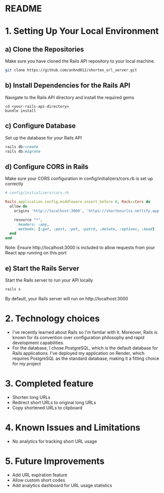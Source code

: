 # README
# 1. Setting Up Your Local Environment

## a) Clone the Repositories
Make sure you have cloned the Rails API repository to your local machine.

```bash
git clone https://github.com/anhnd012/shorten_url_server.git
```
## b) Install Dependencies for the Rails API
Navigate to the Rails API directory and install the required gems

```linux
cd <your-rails-api-directory>
bundle install
```
## c) Configure Database
Set up the database for your Rails API

```ruby
rails db:create
rails db:migrate
```
## d) Configure CORS in Rails
Make sure your CORS configuration in config/initializers/cors.rb is set up correctly

```ruby
# config/initializers/cors.rb

Rails.application.config.middleware.insert_before 0, Rack::Cors do
  allow do
    origins 'http://localhost:3000', 'https://shortenurlss.netlify.app'  # Include localhost for local development

    resource "*",
      headers: :any,
      methods: [:get, :post, :put, :patch, :delete, :options, :head]
  end
end
```
Note: Ensure http://localhost:3000 is included to allow requests from your React app running on this port

## e) Start the Rails Server
Start the Rails server to run your API locally
```ruby
rails s
```
By default, your Rails server will run on http://localhost:3000

# 2. Technology choices
- I've recently learned about Rails so I'm famliar with it. Moreover, Rails is known for its convention over configuration philosophy and rapid development capabilities.
- For the database, I chose PostgreSQL, which is the default database for Rails applications. I've deployed my application on Render, which requires PostgreSQL as the standard database, making it a fitting choice for my project

# 3. Completed feature
- Shorten long URLs
- Redirect short URLs to original long URLs
- Copy shortened URLs to clipboard

# 4. Known Issues and Limitations
- No analytics for tracking short URL usage

# 5. Future Improvements
- Add URL expiration feature
- Allow custom short codes
- Add analytics dashboard for URL usage statistics




